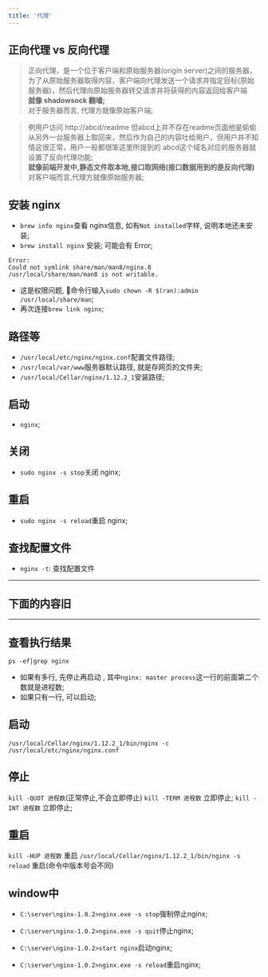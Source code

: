 ```yaml
---
title: '代理'
---
```


## 正向代理 vs 反向代理

> 正向代理，是一个位于客户端和原始服务器(origin server)之间的服务器，为了从原始服务器取得内容，客户端向代理发送一个请求并指定目标(原始服务器)，然后代理向原始服务器转交请求并将获得的内容返回给客户端  
**就像 shadowsock 翻墙;**  
对于服务器而言, 代理方就像原始客户端;

> 例用户访问 http://abcd/readme 但abcd上并不存在readme页面他是偷偷从另外一台服务器上取回来，然后作为自己的内容吐给用户，但用户并不知情这很正常，用户一般都很笨这里所提到的 abcd这个域名对应的服务器就设置了反向代理功能;  
**就像前端开发中,静态文件取本地,接口取网络(接口数据用到的是反向代理)**  
对客户端而言,代理方就像原始服务器;

## 安装 nginx
* `brew info nginx`查看 nginx信息, 如有`Not installed`字样, 说明本地还未安装;
* `brew install nginx` 安装;
可能会有 Error;
```
Error: 
Could not symlink share/man/man8/nginx.8
/usr/local/share/man/man8 is not writable.
```
* 这是权限问题, 命令行输入`sudo chown -R $(ran):admin /usr/local/share/man`;
* 再次连接`brew link nginx`;


## 路径等
* `/usr/local/etc/nginx/nginx.conf`配置文件路径;
* `/usr/local/var/www`服务器默认路径, 就是存网页的文件夹;
* `/usr/local/Cellar/nginx/1.12.2_1`安装路径;

## 启动
* `nginx`;

## 关闭
* `sudo nginx -s stop`关闭 nginx;

## 重启
* `sudo nginx -s reload`重启 nginx;

## 查找配置文件
* `nginx -t`: 查找配置文件



***
## 下面的内容旧
***
## 查看执行结果
`ps -ef|grep nginx`
* 如果有多行, 先停止再启动 , 其中`nginx: master process`这一行的前面第二个数就是进程数;
* 如果只有一行, 可以启动;

## 启动
`/usr/local/Cellar/nginx/1.12.2_1/bin/nginx -c /usr/local/etc/nginx/nginx.conf`

## 停止
`kill -QUOT 进程数`(正常停止,不会立即停止)
`kill -TERM 进程数` 立即停止;
`kill -INT 进程数` 立即停止;

## 重启
`kill -HUP 进程数` 重启
`/usr/local/Cellar/nginx/1.12.2_1/bin/nginx -s reload` 重启(命令中版本号会不同)







## window中
* `C:\server\nginx-1.0.2>nginx.exe -s stop`强制停止nginx;
* `C:\server\nginx-1.0.2>nginx.exe -s quit`停止nginx;

* `C:\server\nginx-1.0.2>start nginx`启动nginx;

* `C:\server\nginx-1.0.2>nginx.exe -s reload`重启nginx;